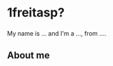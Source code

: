 <h1 align="left">1freitasp?</h1>

###

<p align="left">My name is ... and I'm a ..., from ....</p>

###

<h2 align="left">About me</h2>

###

